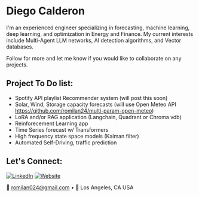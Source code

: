 # Diego Calderon 

I'm an experienced engineer specializing in forecasting, machine learning, deep learning, and optimization in Energy and Finance.  My current interests include Multi-Agent LLM networks, AI detection algorithms, and Vector databases.

Follow for more and let me know if you would like to collaborate on any projects.

## Project To Do list:
- Spotify API playlist Recommender system (will post this soon)
- Solar, Wind, Storage capacity forecasts (will use Open Meteo API https://github.com/romilan24/multi-param-open-meteo)
- LoRA and/or RAG application (Langchain, Quadrant or Chroma vdb)
- Reinforecement Learning app
- Time Series forecast w/ Transformers
- High frequency state space models (Kalman filter)
- Automated Self-Driving, traffic prediction

## Let's Connect:
[![LinkedIn](https://img.shields.io/badge/LinkedIn-%230077B5.svg?&style=flat&logo=linkedin&logoColor=white)]([https://www.linkedin.com/in/diegocalderon/])
[![Website](https://img.shields.io/badge/Website-%23323232?&style=flat&logo=internet-archive&logoColor=white)](https://romilan24.github.io/data_science_portfolio/])

📧 romilan024@gmail.com • 📍 Los Angeles, CA USA
